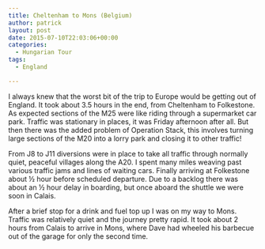 ```yaml
---
title: Cheltenham to Mons (Belgium)
author: patrick
layout: post
date: 2015-07-10T22:03:06+00:00
categories:
  - Hungarian Tour
tags:
  - England

---
```

I always knew that the worst bit of the trip to Europe would be getting out of England. It took about 3.5 hours in the end, from Cheltenham to Folkestone. As expected sections of the M25 were like riding through a supermarket car park. Traffic was stationary in places, it was Friday afternoon after all. But then there was the added problem of Operation Stack, this involves turning large sections of the M20 into a lorry park and closing it to other traffic!

From J8 to J11 diversions were in place to take all traffic through normally quiet, peaceful villages along the A20. I spent many miles weaving past various traffic jams and lines of waiting cars. Finally arriving at Folkestone about ½ hour before scheduled departure. Due to a backlog there was about an ½ hour delay in boarding, but once aboard the shuttle we were soon in Calais.

After a brief stop for a drink and fuel top up I was on my way to Mons. Traffic was relatively quiet and the journey pretty rapid. It took about 2 hours from Calais to arrive in Mons, where Dave had wheeled his barbecue out of the garage for only the second time.